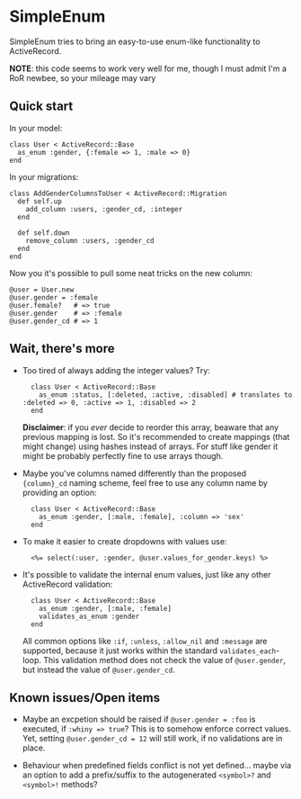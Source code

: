 SimpleEnum
==========

SimpleEnum tries to bring an easy-to-use enum-like functionality to ActiveRecord.

**NOTE**: this code seems to work very well for me, though I must admit I'm a RoR newbee, so your mileage may vary

Quick start
-----------

In your model:

    class User < ActiveRecord::Base
      as_enum :gender, {:female => 1, :male => 0}
    end
  
In your migrations:

    class AddGenderColumnsToUser < ActiveRecord::Migration
      def self.up
        add_column :users, :gender_cd, :integer
      end
    
      def self.down
        remove_column :users, :gender_cd
      end
    end

Now you it's possible to pull some neat tricks on the new column:

    @user = User.new
    @user.gender = :female
    @user.female?   # => true
    @user.gender    # => :female
    @user.gender_cd # => 1
    
Wait, there's more
------------------

* Too tired of always adding the integer values? Try:

        class User < ActiveRecord::Base
          as_enum :status, [:deleted, :active, :disabled] # translates to :deleted => 0, :active => 1, :disabled => 2
        end

    **Disclaimer**: if you _ever_ decide to reorder this array, beaware that any previous mapping is lost. So it's recommended
    to create mappings (that might change) using hashes instead of arrays. For stuff like gender it might be probably perfectly
    fine to use arrays though.

* Maybe you've columns named differently than the proposed `{column}_cd` naming scheme, feel free to use any column name
  by providing an option:

        class User < ActiveRecord::Base
          as_enum :gender, [:male, :female], :column => 'sex'
        end
        
* To make it easier to create dropdowns with values use:

        <%= select(:user, :gender, @user.values_for_gender.keys) %>
        
* It's possible to validate the internal enum values, just like any other ActiveRecord validation:

        class User < ActiveRecord::Base
          as_enum :gender, [:male, :female]
          validates_as_enum :gender
        end

    All common options like `:if`, `:unless`, `:allow_nil` and `:message` are supported, because it just works within
    the standard `validates_each`-loop. This validation method does not check the value of `@user.gender`, but
    instead the value of `@user.gender_cd`.
    
Known issues/Open items
-----------------------

* Maybe an excpetion should be raised if `@user.gender = :foo` is executed, if `:whiny => true`? This is to somehow
  enforce correct values. Yet, setting `@user.gender_cd = 12` will still work, if no validations are in place.
  
* Behaviour when predefined fields conflict is not yet defined... maybe via an option to
  add a prefix/suffix to the autogenerated `<symbol>?` and `<symbol>!` methods?

